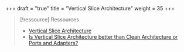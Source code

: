+++
draft = "true"
title = "Vertical Slice Architecture"
weight = 35
+++

> [!ressource] Ressources
> - [Vertical Slice Architecture](https://www.jimmybogard.com/vertical-slice-architecture/)
> - [Is Vertical Slice Architecture better than Clean Architecture or Ports and Adapters?](https://codeopinion.com/is-vertical-slice-architecture-better-than-clean-architecture-or-ports-and-adapters/)
